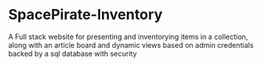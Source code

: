 # SpacePirate-Inventory
A Full stack website for presenting and inventorying items in a collection, along with an article board and dynamic views based on admin credentials backed by a sql database with security
